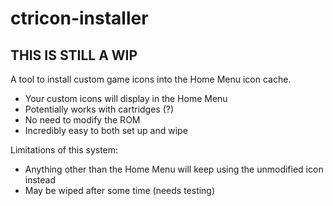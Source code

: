 # ctricon-installer

## THIS IS STILL A WIP

A tool to install custom game icons into the Home Menu icon cache.
- Your custom icons will display in the Home Menu
- Potentially works with cartridges (?)
- No need to modify the ROM
- Incredibly easy to both set up and wipe

Limitations of this system:
- Anything other than the Home Menu will keep using the unmodified icon instead
- May be wiped after some time (needs testing)